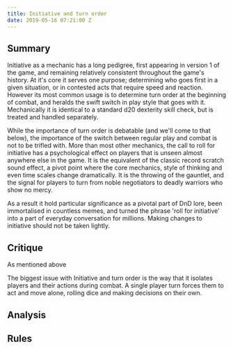 ```yaml
---
title: Initiative and turn order
date: 2019-05-16 07:21:00 Z
---
```


## Summary 

Initiative as a mechanic has a long pedigree, first appearing in version 1 of the game, and remaining relatively consistent throughout the game's history. At it's core it serves one purpose; determining who goes first in a given situation, or in contested acts that require speed and reaction. However its most common usage is to determine turn order at the beginning of combat, and heralds the swift switch in play style that goes with it. Mechanically it is identical to a standard d20 dexterity skill check, but is treated and handled separately. 

While the importance of turn order is debatable (and we'll come to that below), the importance of the switch between regular play and combat is not to be trifled with. More than most other mechanics, the call to roll for initiative has a psychological effect on players that is unseen almost anywhere else in the game. It is the equivalent of the classic record scratch sound effect, a pivot point where the core mechanics, style of thinking and even time scales change dramatically. It is the throwing of the gauntlet, and the signal for players to turn from noble negotiators to deadly warriors who show no mercy. 

As a result it hold particular significance as a pivotal part of DnD lore, been immortalised in countless memes, and turned the phrase 'roll for initiative' into a part of everyday conversation for millions. Making changes to initiative should not be taken lightly. 

## Critique 

As mentioned above

The biggest issue with Initiative and turn order is the way that it isolates players and their actions during combat. A single player turn forces them to act and move alone, rolling dice and making decisions on their own. 

## Analysis

## Rules
